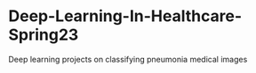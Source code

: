 # Deep-Learning-In-Healthcare-Spring23
Deep learning projects on classifying pneumonia medical images
